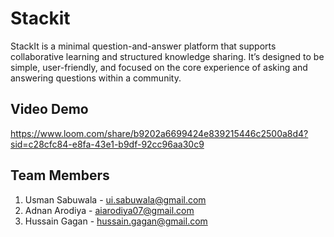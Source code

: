 # Stackit

StackIt is a minimal question-and-answer platform that supports collaborative 
learning and structured knowledge sharing. It’s designed to be simple, user-friendly, 
and focused on the core experience of asking and answering questions within a 
community.

## Video Demo

https://www.loom.com/share/b9202a6699424e839215446c2500a8d4?sid=c28cfc84-e8fa-43e1-b9df-92cc96aa30c9

## Team Members

1. Usman Sabuwala - ui.sabuwala@gmail.com
2. Adnan Arodiya - aiarodiya07@gmail.com
3. Hussain Gagan - hussain.gagan@gmail.com
